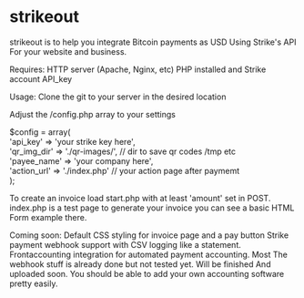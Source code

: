 # strikeout

strikeout is to help you integrate Bitcoin payments as USD
Using Strike's API For your website and business.

Requires:
HTTP server (Apache, Nginx, etc) 
PHP installed and
Strike account API_key

Usage:
Clone the git to your server in the desired location

Adjust the /config.php array to your settings

$config = array(<br>
'api_key' => 'your strike key here',<br>
'qr_img_dir' => './qr-images/', // dir to save qr codes /tmp etc<br>
'payee_name' => 'your company here',<br>
'action_url' => './index.php' // your action page after paymemt<br>
  );

To create an invoice load start.php with at least 'amount' set in POST.
index.php is a test page to generate your invoice you can see a basic HTML
Form example there.

Coming soon:
Default CSS styling for invoice page and a pay button
Strike payment webhook support with CSV logging like a statement.
Frontaccounting integration for automated payment accounting. Most
The webhook stuff is already done but not tested yet. Will be finished
And uploaded soon. You should be able to add your own accounting
software pretty easily.
